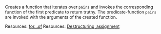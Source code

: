Creates a function that iterates over <code>pairs</code> and invokes the corresponding function of the first predicate to return truthy. The predicate-function <code>pairs</code> are invoked with the arguments of the created function.

Resources: [for...of](https://developer.mozilla.org/docs/Web/JavaScript/Reference/Statements/for...of)
Resources: [Destructuring_assignment](https://developer.mozilla.org/docs/Web/JavaScript/Reference/Operators/Destructuring_assignment)
